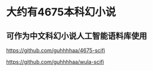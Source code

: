 # 大约有4675本科幻小说

## 可作为中文科幻小说人工智能语料库使用

https://github.com/guhhhhaa/4675-scifi

https://github.com/guhhhhaa/wula-scifi
